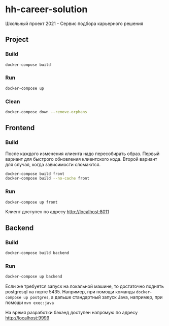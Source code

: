 # hh-career-solution
Школьный проект 2021 - Сервис подбора карьерного решения

## Project
### Build
```bash
docker-compose build
```

### Run
```bash
docker-compose up
```

### Clean
```bash
docker-compose down --remove-orphans
```

## Frontend

### Build
После каждого изменения клиента надо пересобирать образ. Первый вариант для быстрого обновления клиентского кода. Второй вариант для случая, когда зависимости сломаются.

```bash
docker-compose build front
docker-compose build --no-cache front
```

### Run
```bash
docker-compose up front
```

Клиент доступен по адресу [http://localhost:8011](http://localhost:8011)

## Backend

### Build
```bash
docker-compose build backend
```

### Run
```bash
docker-compose up backend
```

Если же требуется запуск на локальной машине, то достаточно поднять postgresql на порте 5435. Например, при помощи команды `docker-compose up postgres`, а дальше стандартный запуск Java, например, при помощи `mvn exec:java`

На время разработки бэкэнд доступен напрямую по адресу [http://localhost:9999](http://localhost:9999)
